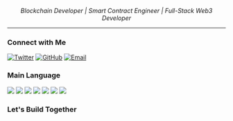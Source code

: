 
<p align="center">
  <em> Blockchain Developer | Smart Contract Engineer | Full-Stack Web3 Developer</em>
</p>

---

### Connect with Me
[![Twitter](https://img.shields.io/badge/Twitter-@caterpillardev-1DA1F2?style=flat-square&logo=twitter&logoColor=white)](https://twitter.com/caterpillardev)
[![GitHub](https://img.shields.io/badge/GitHub-caterpillardev-181717?style=flat-square&logo=github)](https://github.com/caterpillardev)
[![Email](https://img.shields.io/badge/Email-yabidev@gmail.com-red?style=flat-square&logo=gmail&logoColor=white)](mailto:yabidev@gmail.com)

### Main Language

<p>
  <img src="https://img.shields.io/badge/Rust-%23000000.svg?style=flat&logo=rust&logoColor=white" />
  <img src="https://img.shields.io/badge/Solidity-%23363636?style=flat&logo=ethereum" />
  <img src="https://img.shields.io/badge/Move-%23FF3C00?style=flat&logo=sui" />
  <img src="https://img.shields.io/badge/Python-%23FF3C00?style=flat&logo=python" />
  <img src="https://img.shields.io/badge/TypeScript-%23007ACC.svg?style=flat&logo=typescript&logoColor=white" />
  <img src="https://img.shields.io/badge/React-%2320232a?style=flat&logo=react&logoColor=%2361DAFB" />
  <img src="https://img.shields.io/badge/Node.js-%23339933.svg?style=flat&logo=node.js&logoColor=white" />
</p>

### Let's Build Together

